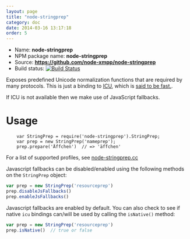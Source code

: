 ```yaml
---
layout: page
title: "node-stringprep"
category: doc
date: 2014-03-16 13:17:18
order: 5
---
```



* Name: __node-stringprep__
* NPM package name: __node-stringprep__
* Source: __https://github.com/node-xmpp/node-stringprep__
* Build status: [![Build Status](https://secure.travis-ci.org/node-xmpp/node-stringprep.png)](http://travis-ci.org/node-xmpp/node-stringprep)

Exposes predefined Unicode normalization functions that are required by many protocols. This is just a binding to [ICU](http://icu-project.org/), which is [said to be fast.](http://ayena.de/node/74).

If ICU is not available then we make use of JavaScript fallbacks.


# Usage

```
    var StringPrep = require('node-stringprep').StringPrep;
    var prep = new StringPrep('nameprep');
    prep.prepare('Äffchen')  // => 'äffchen'
```

For a list of supported profiles, see [node-stringprep.cc](http://github.com/node-xmpp/node-stringprep/blob/master/node-stringprep.cc#L160)

Javascript fallbacks can be disabled/enabled using the following methods on the `StringPrep` object:

```javascript
var prep = new StringPrep('resourceprep')
prep.disableJsFallbacks()
prep.enableJsFallbacks()
```

Javascript fallbacks are enabled by default. You can also check to see if native `icu` bindings can/will be used by calling the `isNative()` method:

```javascript
var prep = new StringPrep('resourceprep')
prep.isNative()  // true or false
```
